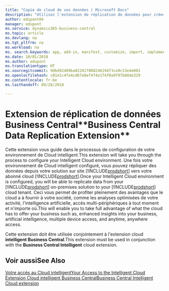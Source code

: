```yaml
---
title: "Copie de cloud de vos données | Microsoft Docs"
description: "Utilisez l'extension de réplication de données pour créer une copie cloud de vos données afin d'être connecté au Cloud intelligent."
author: edupont04
manager: edupont
ms.service: dynamics365-business-central
ms.topic: article
ms.devlang: na
ms.tgt_pltfrm: na
ms.workload: na
ms. search.keywords: app, add-in, manifest, customize, import, implement
ms.date: 10/01/2018
ms.author: edupont
ms.translationtype: HT
ms.sourcegitcommit: 9dbd92409ba02281f008246194f3ce0c53e4e001
ms.openlocfilehash: c01e1c4fe4cd67e8ef474e174f0a9797b60de329
ms.contentlocale: fr-be
ms.lasthandoff: 09/28/2018

---
```


# <a name="business-central-data-replication-extension"></a><span data-ttu-id="f2c1f-103">Extension de réplication de données Business Central\*\*</span><span class="sxs-lookup"><span data-stu-id="f2c1f-103">Business Central Data Replication Extension\*\*</span></span>

<span data-ttu-id="f2c1f-104">Cette extension vous guide dans le processus de configuration de votre environnement de Cloud intelligent.</span><span class="sxs-lookup"><span data-stu-id="f2c1f-104">This extension will take you through the process to configure your Intelligent Cloud environment.</span></span>  <span data-ttu-id="f2c1f-105">Une fois votre environnement de Cloud intelligent configuré, vous pouvez répliquer des données depuis votre solution sur site [!INCLUDE[prodshort](includes/prodshort.md)] vers votre abonné cloud [!INCLUDE[prodshort](includes/prodshort.md)].</span><span class="sxs-lookup"><span data-stu-id="f2c1f-105">Once your Intelligent Cloud environment is configured, you will be able to replicate data from your [!INCLUDE[prodshort](includes/prodshort.md)] on-premises solution to your [!INCLUDE[prodshort](includes/prodshort.md)] cloud tenant.</span></span>  <span data-ttu-id="f2c1f-106">Ceci vous permet de profiter pleinement des avantages que le cloud a à fournir à votre société, comme les analyses optimisées de votre activité, l'intelligence artificielle, accès multi-périphériques à tout moment et n'importe où.</span><span class="sxs-lookup"><span data-stu-id="f2c1f-106">This will enable you to take full advantage of what the cloud has to offer your business such as, enhanced insights into your business, artificial intelligence, multiple device access, and anytime, anywhere access.</span></span>

<span data-ttu-id="f2c1f-107">Cette extension doit être utilisée conjointement à l'extension cloud **intelligent Business Central**.</span><span class="sxs-lookup"><span data-stu-id="f2c1f-107">This extension must be used in conjunction with the **Business Central Intelligent** cloud extension.</span></span>

## <a name="see-also"></a><span data-ttu-id="f2c1f-108">Voir aussi</span><span class="sxs-lookup"><span data-stu-id="f2c1f-108">See Also</span></span>

[<span data-ttu-id="f2c1f-109">Votre accès au Cloud intelligent</span><span class="sxs-lookup"><span data-stu-id="f2c1f-109">Your Access to the Intelligent Cloud</span></span>](about-intelligent-cloud.md)  
[<span data-ttu-id="f2c1f-110">Extension Cloud intelligent Business Central</span><span class="sxs-lookup"><span data-stu-id="f2c1f-110">Business Central Intelligent Cloud extension</span></span>](ui-extensions-intelligent-cloud.md)  

